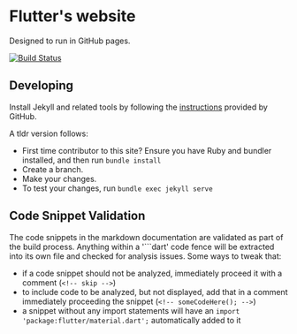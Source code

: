 # Flutter's website

Designed to run in GitHub pages.

[![Build Status](https://travis-ci.org/flutter/flutter.github.io.svg?branch=master)](https://travis-ci.org/flutter/flutter.github.io)

## Developing

Install Jekyll and related tools by following the
[instructions](https://help.github.com/articles/using-jekyll-with-pages/)
provided by GitHub.

A tldr version follows:

* First time contributor to this site? Ensure you have Ruby and bundler
  installed, and then run `bundle install`
* Create a branch.
* Make your changes.
* To test your changes, run `bundle exec jekyll serve`

## Code Snippet Validation

The code snippets in the markdown documentation are validated as part of the
build process. Anything within a '\`\`\`dart' code fence will be extracted into
its own file and checked for analysis issues. Some ways to tweak that:

- if a code snippet should not be analyzed, immediately proceed it with a
  comment (`<!-- skip -->`)
- to include code to be analyzed, but not displayed, add that in a comment
  immediately proceeding the snippet (`<!-- someCodeHere(); -->`)
- a snippet without any import statements will have an
  `import 'package:flutter/material.dart';` automatically added to it
